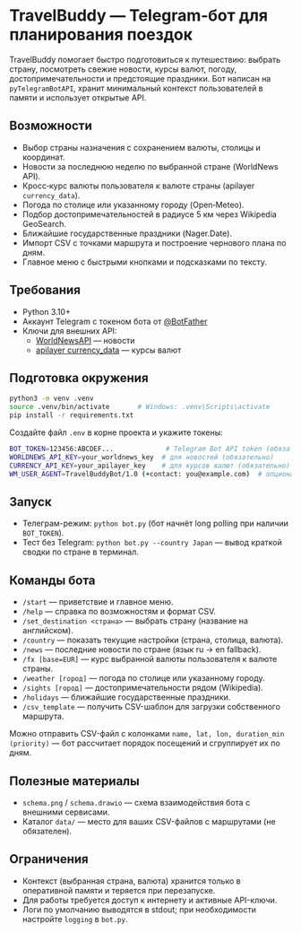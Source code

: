 # TravelBuddy — Telegram‑бот для планирования поездок

TravelBuddy помогает быстро подготовиться к путешествию: выбрать страну, посмотреть свежие новости, курсы валют, погоду, достопримечательности и предстоящие праздники. Бот написан на `pyTelegramBotAPI`, хранит минимальный контекст пользователей в памяти и использует открытые API.

## Возможности
- Выбор страны назначения с сохранением валюты, столицы и координат.
- Новости за последнюю неделю по выбранной стране (WorldNews API).
- Кросс‑курс валюты пользователя к валюте страны (apilayer `currency_data`).
- Погода по столице или указанному городу (Open‑Meteo).
- Подбор достопримечательностей в радиусе 5 км через Wikipedia GeoSearch.
- Ближайшие государственные праздники (Nager.Date).
- Импорт CSV с точками маршрута и построение чернового плана по дням.
- Главное меню с быстрыми кнопками и подсказками по тексту.

## Требования
- Python 3.10+
- Аккаунт Telegram с токеном бота от [@BotFather](https://t.me/BotFather)
- Ключи для внешних API:
  - [WorldNewsAPI](https://worldnewsapi.com/) — новости
  - [apilayer currency_data](https://apilayer.com/marketplace/currency_data-api) — курсы валют

## Подготовка окружения
```bash
python3 -m venv .venv
source .venv/bin/activate       # Windows: .venv\Scripts\activate
pip install -r requirements.txt
```

Создайте файл `.env` в корне проекта и укажите токены:
```bash
BOT_TOKEN=123456:ABCDEF...             # Telegram Bot API token (обязательно)
WORLDNEWS_API_KEY=your_worldnews_key  # для новостей (обязательно)
CURRENCY_API_KEY=your_apilayer_key    # для курсов валют (обязательно)
WM_USER_AGENT=TravelBuddyBot/1.0 (+contact: you@example.com)  # опционально, но лучше указать
```

## Запуск
- Телеграм-режим: `python bot.py` (бот начнёт long polling при наличии `BOT_TOKEN`).
- Тест без Telegram: `python bot.py --country Japan` — вывод краткой сводки по стране в терминал.

## Команды бота
- `/start` — приветствие и главное меню.
- `/help` — справка по возможностям и формат CSV.
- `/set_destination <страна>` — выбрать страну (название на английском).
- `/country` — показать текущие настройки (страна, столица, валюта).
- `/news` — последние новости по стране (язык ru → en fallback).
- `/fx [base=EUR]` — курс выбранной валюты пользователя к валюте страны.
- `/weather [город]` — погода по столице или указанному городу.
- `/sights [город]` — достопримечательности рядом (Wikipedia).
- `/holidays` — ближайшие государственные праздники.
- `/csv_template` — получить CSV-шаблон для загрузки собственного маршрута.

Можно отправить CSV-файл с колонками `name, lat, lon, duration_min (priority)` — бот рассчитает порядок посещений и сгруппирует их по дням.

## Полезные материалы
- `schema.png` / `schema.drawio` — схема взаимодействия бота с внешними сервисами.
- Каталог `data/` — место для ваших CSV-файлов с маршрутами (не обязателен).

## Ограничения
- Контекст (выбранная страна, валюта) хранится только в оперативной памяти и теряется при перезапуске.
- Для работы требуется доступ к интернету и активные API-ключи.
- Логи по умолчанию выводятся в stdout; при необходимости настройте `logging` в `bot.py`.

